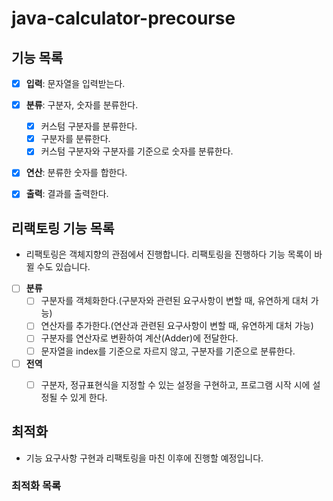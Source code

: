 # java-calculator-precourse

## 기능 목록
- [x] **입력**: 문자열을 입력받는다.
- [x] **분류**: 구분자, 숫자를 분류한다.
    - [x] 커스텀 구분자를 분류한다.
    - [x] 구분자를 분류한다.
    - [x] 커스텀 구분자와 구분자를 기준으로 숫자를 분류한다.
- [x] **연산**: 분류한 숫자를 합한다.
- [x] **출력**: 결과를 출력한다.


## 리랙토링 기능 목록
- 리팩토링은 객체지향의 관점에서 진행합니다. 리팩토링을 진행하다 기능 목록이 바뀔 수도 있습니다.
- [ ] **분류** 
  - [ ] 구분자를 객체화한다.(구분자와 관련된 요구사항이 변할 때, 유연하게 대처 가능)
  - [ ] 연산자를 추가한다.(연산과 관련된 요구사항이 변할 때, 유연하게 대처 가능)
  - [ ] 구분자를 연산자로 변환하여 계산(Adder)에 전달한다.
  - [ ] 문자열을 index를 기준으로 자르지 않고, 구분자를 기준으로 분류한다.

- [ ] **전역**
  - [ ] 구분자, 정규표현식을 지정할 수 있는 설정을 구현하고, 프로그램 시작 시에 설정될 수 있게 한다.



## 최적화
- 기능 요구사항 구현과 리팩토링을 마친 이후에 진행할 예정입니다.
### 최적화 목록
